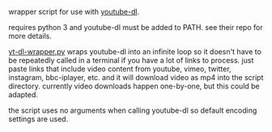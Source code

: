 wrapper script for use with [youtube-dl](https://github.com/ytdl-org/youtube-dl).

requires python 3 and youtube-dl must be added to PATH. see their repo for more details.

[yt-dl-wrapper.py](https://github.com/mahtDFR/youtube_dl_wrapper/blob/master/yt-dl-wrapper.py) wraps youtube-dl into an infinite loop so it doesn't have to be repeatedly called in a terminal if you have a lot of links to process. just paste links that include video content from youtube, vimeo, twitter, instagram, bbc-iplayer, etc. and it will download video as mp4 into the script directory. currently video downloads happen one-by-one, but this could be adapted.

the script uses no arguments when calling youtube-dl so default encoding settings are used.


